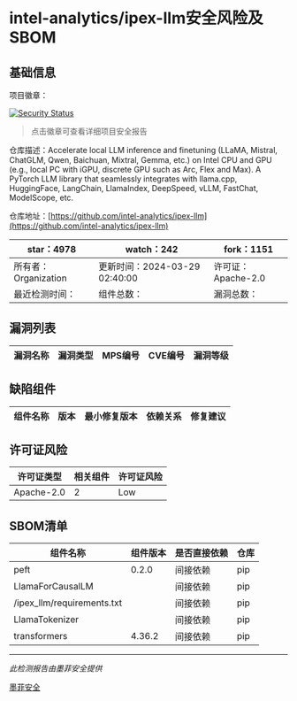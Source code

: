 # intel-analytics/ipex-llm安全风险及SBOM

## 基础信息

项目徽章：

[![Security Status](https://www.murphysec.com/platform3/v31/badge/1773423288685244416.svg)](https://www.murphysec.com/console/report/1773423270356135936/1773423288685244416)

> 点击徽章可查看详细项目安全报告

仓库描述：Accelerate local LLM inference and finetuning (LLaMA, Mistral, ChatGLM, Qwen, Baichuan, Mixtral, Gemma, etc.) on Intel CPU and GPU (e.g., local PC with iGPU, discrete GPU such as Arc, Flex and Max). A PyTorch LLM library that seamlessly integrates with llama.cpp, HuggingFace, LangChain, LlamaIndex, DeepSpeed, vLLM, FastChat, ModelScope, etc.

仓库地址：[https://github.com/intel-analytics/ipex-llm](https://github.com/intel-analytics/ipex-llm)

| star：4978 | watch：242 | fork：1151 |
| ----------- | -------------- | ------------ |
| 所有者：Organization | 更新时间：2024-03-29 02:40:00 | 许可证：Apache-2.0 |
| 最近检测时间： | 组件总数： | 漏洞总数： |




## 漏洞列表

| 漏洞名称 | 漏洞类型 | MPS编号 | CVE编号 | 漏洞等级 |
| ------- | ------ | ------- | ------ | ----- |





## 缺陷组件

| 组件名称 | 版本 | 最小修复版本 | 依赖关系 | 修复建议 |
| -------- | ---- | ------------ | -------- | -------- |





## 许可证风险

| 许可证类型 | 相关组件 | 许可证风险 |
| ---------- | -------- | ---------- |
|Apache-2.0|2|Low|




## SBOM清单

| 组件名称 | 组件版本 | 是否直接依赖 | 仓库 |
| -------- | -------- | ------------ | ---- |
|peft|0.2.0|间接依赖|pip|
|LlamaForCausalLM||间接依赖|pip|
|/ipex_llm/requirements.txt||间接依赖|pip|
|LlamaTokenizer||间接依赖|pip|
|transformers|4.36.2|间接依赖|pip|


------

*此检测报告由墨菲安全提供*

[墨菲安全](www.murphysec.com)